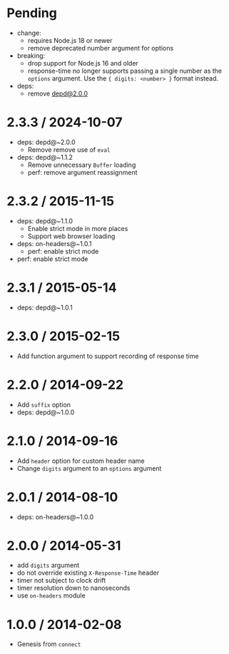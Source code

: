 Pending
=======

  * change:
    - requires Node.js 18 or newer
    - remove deprecated number argument for options
  * breaking:
    - drop support for Node.js 16 and older
    - response-time no longer supports passing a single number as the `options` argument. Use the `{ digits: <number> }` format instead.
  * deps: 
    - remove depd@2.0.0

2.3.3 / 2024-10-07
==========

  * deps: depd@~2.0.0
    - Remove remove use of `eval`
  * deps: depd@~1.1.2
    - Remove unnecessary `Buffer` loading
    - perf: remove argument reassignment

2.3.2 / 2015-11-15
==================

  * deps: depd@~1.1.0
    - Enable strict mode in more places
    - Support web browser loading
  * deps: on-headers@~1.0.1
    - perf: enable strict mode
  * perf: enable strict mode

2.3.1 / 2015-05-14
==================

  * deps: depd@~1.0.1

2.3.0 / 2015-02-15
==================

  * Add function argument to support recording of response time

2.2.0 / 2014-09-22
==================

  * Add `suffix` option
  * deps: depd@~1.0.0

2.1.0 / 2014-09-16
==================

  * Add `header` option for custom header name
  * Change `digits` argument to an `options` argument

2.0.1 / 2014-08-10
==================

  * deps: on-headers@~1.0.0

2.0.0 / 2014-05-31
==================

  * add `digits` argument
  * do not override existing `X-Response-Time` header
  * timer not subject to clock drift
  * timer resolution down to nanoseconds
  * use `on-headers` module

1.0.0 / 2014-02-08
==================

  * Genesis from `connect`
